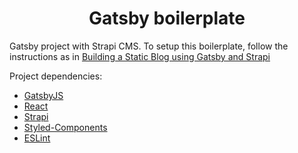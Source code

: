 <h1 align="center">
  Gatsby boilerplate
</h1>

Gatsby project with Strapi CMS.
To setup this boilerplate, follow the instructions as in [Building a Static Blog using Gatsby and Strapi](https://strapi.io/blog/building-a-static-website-using-gatsby-and-strapi)

Project dependencies:
* [GatsbyJS](https://www.gatsbyjs.org/)
* [React](https://reactjs.org/)
* [Strapi](https://strapi.io/)
* [Styled-Components](https://www.styled-components.com)
* [ESLint](http://eslint.org)